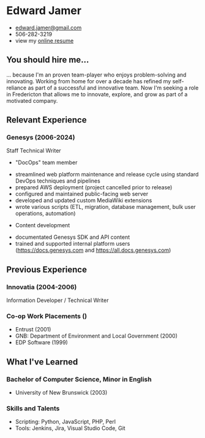 # Edward Jamer
* edward.jamer@gmail.com
* 506-282-3219
* view my [online resume](https://htmlpreview.github.io/?https://github.com/ejamer/resume/blob/main/resume-edward_jamer.html)

## You should hire me...

... because I'm an proven team-player who enjoys problem-solving and innovating.
Working from home for over a decade has refined my self-reliance as part of a successful and innovative team.
Now I'm seeking a role in Fredericton that allows me to innovate, explore, and grow as part of a motivated company.

## Relevant Experience

### Genesys (2006-2024) 
Staff Technical Writer  
* "DocOps" team member
 - streamlined web platform maintenance and release cycle using standard DevOps techniques and pipelines 
 - prepared AWS deployment (project cancelled prior to release)
 - configured and maintained public-facing web server
 - developed and updated custom MediaWiki extensions
 - wrote various scripts (ETL, migration, database management, bulk user operations, automation)
* Content development
 - documentated Genesys SDK and API content 
 - trained and supported internal platform users (https://docs.genesys.com and https://all.docs.genesys.com)

## Previous Experience

### Innovatia (2004-2006)
Information Developer / Technical Writer

### Co-op Work Placements ()
* Entrust (2001)
* GNB: Department of Environment and Local Government (2000)
* EDP Software (1999)

## What I've Learned

### Bachelor of Computer Science, Minor in English
* University of New Brunswick (2003)

### Skills and Talents
* Scripting: Python, JavaScript, PHP, Perl
* Tools: Jenkins, Jira, Visual Studio Code, Git

